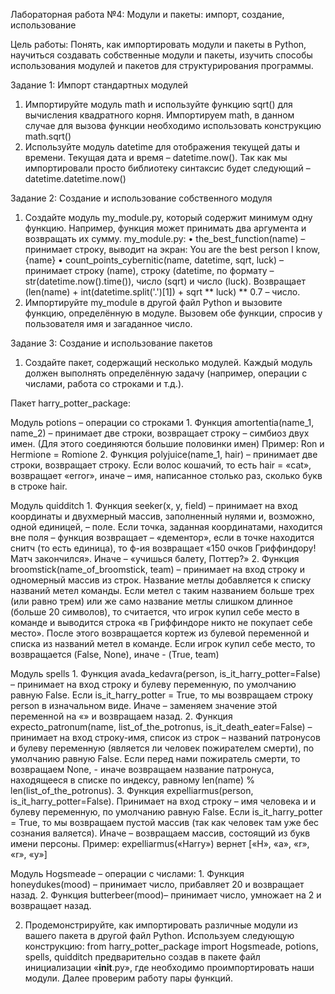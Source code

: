 Лабораторная работа №4:  Модули и пакеты: импорт, создание, использование 

Цель работы: Понять, как импортировать модули и пакеты в Python, научиться создавать собственные модули и пакеты, изучить способы использования модулей и пакетов для структурирования программы.


Задание 1:  Импорт стандартных модулей

1.	Импортируйте модуль math и используйте функцию sqrt() для вычисления квадратного корня. Импортируем math, в данном случае для вызова функции необходимо использовать конструкцию math.sqrt()
2.	Используйте модуль datetime для отображения текущей даты и времени. Текущая дата и время – datetime.now(). Так как мы импортировали просто библиотеку синтаксис будет следующий – datetime.datetime.now()

Задание 2: Создание и использование собственного модуля

1.	Создайте модуль my_module.py, который содержит минимум одну функцию. Например, функция может принимать два аргумента и возвращать их сумму.
my_module.py:
•	the_best_function(name) – принимает строку, выводит на экран: You are the best person I know, {name}
•	count_points_cybernitic(name, datetime, sqrt, luck) – принимает строку (name), строку (datetime, по формату – str(datetime.now().time()), число (sqrt) и число (luck). Возвращает (len(name) + int(datetime.split('.')[1]) + sqrt ** luck) ** 0.7 – число. 
2.	Импортируйте my_module в другой файл Python и вызовите функцию, определённую в модуле.
Вызовем обе функции, спросив у пользователя имя и загаданное число. 

Задание 3: Создание и использование пакетов
1. Создайте пакет, содержащий несколько модулей. Каждый модуль должен выполнять определённую задачу (например, операции с числами, работа со строками и т.д.).
   
Пакет harry_potter_package:

Модуль potions – операции со строками
    1.	Функция amortentia(name_1, name_2) – принимает две строки, возвращает строку – симбиоз двух имен. (Для этого соединяются большие половинки имен) Пример: Ron и Hermione = Romione
    2.	Функция polyjuice(name_1, hair) – принимает две строки, возвращает строку. Если волос кошачий, то есть hair = «cat», возвращает «error», иначе – имя, написанное столько раз, сколько букв в строке hair.
   
Модуль quidditch
    1.	Функция seeker(x, y, field) – принимает на вход координаты и двухмерный массив, заполненный нулями и, возможно, одной единицей, – поле. Если точка, заданная координатами, находится вне поля – функция возвращает – «дементор», если в точке находится снитч (то есть единица), то ф-ия возвращает «150 очков Гриффиндору! Матч закончился». Иначе – «учишься балету, Поттер?»
    2.	Функция broomstick(name_of_broomstick, team) – принимает на вход строку и одномерный массив из строк.  Название метлы добавляется к списку названий метел команды. Если метел с таким названием больше трех (или равно трем) или же само название метлы слишком длинное (больше 20 символов), то считается, что игрок купил себе место в команде и выводится строка «в Гриффиндоре никто не покупает себе место». После этого возвращается кортеж из булевой переменной и списка из названий метел в команде. Если игрок купил себе место, то возвращается (False, None), иначе - (True, team)
   
Модуль spells
    1.	Функция avada_kedavra(person, is_it_harry_potter=False) – принимает на вход строку и булеву переменную, по умолчанию равную False. Если is_it_hаrry_potter = True, то мы возвращаем строку person в изначальном виде. Иначе – заменяем значение этой переменной на «» и возвращаем назад. 
    2.	Функция expecto_patronum(name, list_of_the_potronus, is_it_death_eater=False) – принимает на вход строку-имя, список из строк – названий патронусов и булеву переменную (является ли человек пожирателем смерти), по умолчанию равную False. Если перед нами пожиратель смерти, то возвращаем None, - иначе возвращаем название патронуса, находящееся в списке по индексу, равному len(name) % len(list_of_the_potronus).
    3.	Функция expelliarmus(person, is_it_harry_potter=False). Принимает на вход строку – имя человека и и булеву переменную, по умолчанию равную False. Если is_it_hаrry_potter = True, то мы возвращаем пустой массив (так как человек там уже бес сознания валяется). Иначе – возвращаем массив, состоящий из букв имени персоны. Пример: expelliarmus(«Harry») вернет [«H», «a», «r», «r», «y»]
	
Модуль Hogsmeade – операции с числами:
    1.	Функция honeydukes(mood) – принимает число, прибавляет 20 и возвращает назад. 
    2.	Функция butterbeer(mood)– принимает число, умножает на 2 и возвращает назад.
  	
2.	Продемонстрируйте, как импортировать различные модули из вашего пакета в другой файл Python. 
Используем следующую конструкцию: 
from harry_potter_package import Hogsmeade, potions, spells, quidditch
предварительно создав в пакете файл инициализации «__init__.py», где необходимо проимпортировать наши модули. 
Далее проверим работу пары функций. 

